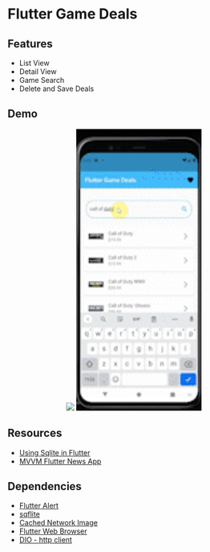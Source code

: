# Flutter Game Deals

## Features
* List View
* Detail View
* Game Search
* Delete and Save Deals


## Demo
<p align="center">
  <img src="https://github.com/danielmbutler/flutter-gamedeals/blob/main/assets/delete%20demo.gif" width="250" >
  <img src=" https://github.com/danielmbutler/flutter-gamedeals/blob/main/assets/demo%20flutter.gif" width="250" >
</p>

## Resources
* [Using Sqlite in Flutter](https://petercoding.com/flutter/2021/03/21/using-sqlite-in-flutter/)
* [MVVM Flutter News App](https://www.youtube.com/watch?v=7n2QprcdHMA)

## Dependencies
* [Flutter Alert](https://pub.dev/packages/rflutter_alert)
* [sqflite](https://pub.dev/packages/sqflite)
* [Cached Network Image](https://pub.dev/packages/cached_network_image)
* [Flutter Web Browser](https://pub.dev/packages/flutter_web_browser)
* [DIO - http client](https://pub.dev/packages/dio)
